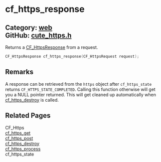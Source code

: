 [//]: # (This file is automatically generated by Cute Framework's docs parser.)
[//]: # (Do not edit this file by hand!)
[//]: # (See: https://github.com/RandyGaul/cute_framework/blob/master/samples/docs_parser.cpp)
[](../header.md ':include')

# cf_https_response

Category: [web](/api_reference?id=web)  
GitHub: [cute_https.h](https://github.com/RandyGaul/cute_framework/blob/master/include/cute_https.h)  
---

Returns a [CF_HttpsResponse](/web/cf_httpsresponse.md) from a request.

```cpp
CF_HttpsResponse cf_https_response(CF_HttpsRequest request);
```

## Remarks

A response can be retrieved from the `https` object after `cf_https_state` returns `CF_HTTPS_STATE_COMPLETED`.
Calling this function otherwise will get you a NULL pointer returned. This will get cleaned up automatically
when [cf_https_destroy](/web/cf_https_destroy.md) is called.

## Related Pages

CF_Https  
[cf_https_get](/web/cf_https_get.md)  
[cf_https_post](/web/cf_https_post.md)  
[cf_https_destroy](/web/cf_https_destroy.md)  
[cf_https_process](/web/cf_https_process.md)  
cf_https_state  

